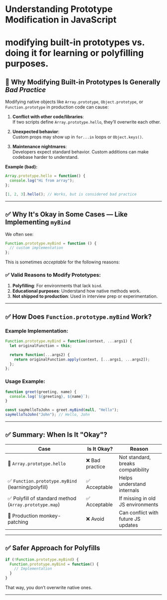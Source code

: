 # Understanding Prototype Modification in JavaScript


# modifying built-in prototypes vs. doing it for learning or polyfilling purposes.



## 🚫 Why Modifying Built-in Prototypes Is Generally *Bad Practice*

Modifying native objects like `Array.prototype`, `Object.prototype`, or `Function.prototype` in production code can cause:

1. **Conflict with other code/libraries**:  
   If two scripts define `Array.prototype.hello`, they’ll overwrite each other.

2. **Unexpected behavior**:  
   Custom props may show up in `for...in` loops or `Object.keys()`.

3. **Maintenance nightmares**:  
   Developers expect standard behavior. Custom additions can make codebase harder to understand.

**Example (bad):**
```js
Array.prototype.hello = function() {
  console.log("Hi from array");
};

[1, 2, 3].hello(); // Works, but is considered bad practice
```

---

## ✅ Why It's Okay in Some Cases — Like Implementing `myBind`

We often see:
```js
Function.prototype.myBind = function () {
  // custom implementation
};
```

This is sometimes *acceptable* for the following reasons:

### ✅ Valid Reasons to Modify Prototypes:
1. **Polyfilling**: For environments that lack `bind`.
2. **Educational purposes**: Understand how native methods work.
3. **Not shipped to production**: Used in interview prep or experimentation.

---

## ✅ How Does `Function.prototype.myBind` Work?

### Example Implementation:
```js
Function.prototype.myBind = function(context, ...args1) {
  let originalFunction = this;

  return function(...args2) {
    return originalFunction.apply(context, [...args1, ...args2]);
  };
};
```

### Usage Example:
```js
function greet(greeting, name) {
  console.log(`${greeting}, ${name}`);
}

const sayHelloToJohn = greet.myBind(null, "Hello");
sayHelloToJohn("John"); // Hello, John
```

---

## ✅ Summary: When Is It "Okay"?

| Case | Is It Okay? | Reason |
|------|-------------|--------|
| 🚫 `Array.prototype.hello` | ❌ Bad practice | Not standard, breaks compatibility |
| ✅ `Function.prototype.myBind` (learning/polyfill) | ✅ Acceptable | Helps understand internals |
| ✅ Polyfill of standard method (`Array.prototype.map`) | ✅ Acceptable | If missing in old JS environments |
| 🚫 Production monkey-patching | ❌ Avoid | Can conflict with future JS updates |

---

## ✅ Safer Approach for Polyfills

```js
if (!Function.prototype.myBind) {
  Function.prototype.myBind = function() {
    // Implementation
  }
}
```

That way, you don’t overwrite native ones.

---

